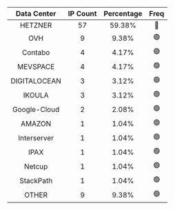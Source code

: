 | Data Center | IP Count | Percentage | Freq |
|:------------:|:--------:|:-----------:|:-----:|
| HETZNER | 57 | 59.38% | 🔴 |
| OVH | 9 | 9.38% | 🟢 |
| Contabo | 4 | 4.17% | 🟢 |
| MEVSPACE | 4 | 4.17% | 🟢 |
| DIGITALOCEAN | 3 | 3.12% | 🟢 |
| IKOULA | 3 | 3.12% | 🟢 |
| Google-Cloud | 2 | 2.08% | 🟢 |
| AMAZON | 1 | 1.04% | 🟢 |
| Interserver | 1 | 1.04% | 🟢 |
| IPAX | 1 | 1.04% | 🟢 |
| Netcup | 1 | 1.04% | 🟢 |
| StackPath | 1 | 1.04% | 🟢 |
| OTHER | 9 | 9.38% | 🟢 |